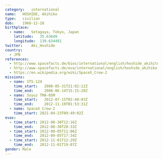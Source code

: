 ```yaml
---
category:	international
name:	HOSHIDE, Akihiko
type:	civilian
dob:	1968-12-28
birthplace:
  - name:	Setagaya, Tokyo, Japan
    latitude:	35.63649
    longitude:	139.634491
twitter:	Aki_Hoshide
country:
  - JPN
references:
  - http://www.spacefacts.de/bios/international/english/hoshide_akihito.htm
  - http://www.spacefacts.de/eva/international/english/hoshide_akihiko.htm
  - https://en.wikipedia.org/wiki/SpaceX_Crew-2
missions:
  - name: STS-124
    time_start:   2008-05-31T21:02:12Z
    time_end:     2008-06-14T15:15:20Z
  - name: Soyuz TMA-05M
    time_start:   2012-07-15T02:40:03Z
    time_end:     2012-11-19T01:53:31Z
  - name: SpaceX Crew-2
    time_start:	2021-04-23T09:49:02Z
evas:
  - time_start: 2012-08-30T12:16Z
    time_end:   2012-08-30T20:33Z
  - time_start: 2012-09-05T11:06Z
    time_end:   2012-09-05T17:34Z
  - time_start: 2012-11-01T12:29Z
    time_end:   2012-11-01T19:07Z
gender:	Male
---
```

